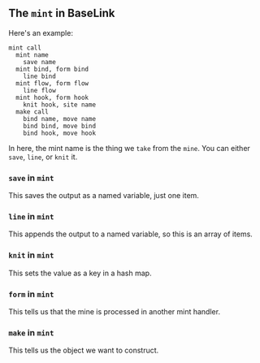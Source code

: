 ## The `mint` in BaseLink

Here's an example:

```
mint call
  mint name
    save name
  mint bind, form bind
    line bind
  mint flow, form flow
    line flow
  mint hook, form hook
    knit hook, site name
  make call
    bind name, move name
    bind bind, move bind
    bind hook, move hook
```

In here, the mint name is the thing we `take` from the `mine`. You can
either `save`, `line`, or `knit` it.

### `save` in `mint`

This saves the output as a named variable, just one item.

### `line` in `mint`

This appends the output to a named variable, so this is an array of
items.

### `knit` in `mint`

This sets the value as a key in a hash map.

### `form` in `mint`

This tells us that the mine is processed in another mint handler.

### `make` in `mint`

This tells us the object we want to construct.
